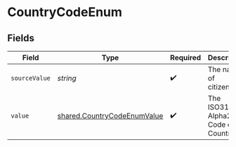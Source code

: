 # CountryCodeEnum


## Fields

| Field                                                                             | Type                                                                              | Required                                                                          | Description                                                                       | Example                                                                           |
| --------------------------------------------------------------------------------- | --------------------------------------------------------------------------------- | --------------------------------------------------------------------------------- | --------------------------------------------------------------------------------- | --------------------------------------------------------------------------------- |
| `sourceValue`                                                                     | *string*                                                                          | :heavy_check_mark:                                                                | The name of citizenship                                                           | American                                                                          |
| `value`                                                                           | [shared.CountryCodeEnumValue](../../../sdk/models/shared/countrycodeenumvalue.md) | :heavy_check_mark:                                                                | The ISO3166-1 Alpha2 Code of the Country                                          | US                                                                                |